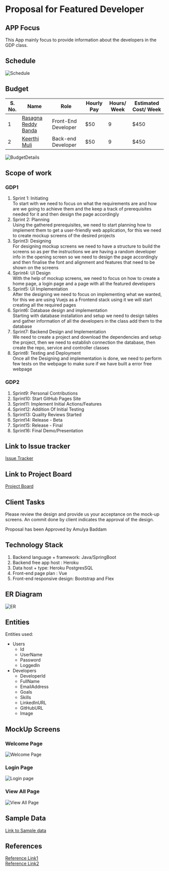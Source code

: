 # Proposal for Featured Developer
## APP Focus
This App mainly focus to provide information about the developers in the GDP class.
## Schedule
![Schedule](https://github.com/KeerthiMuli/Featured-Developer-Proposal/blob/main/images/Schedule_Details.PNG)
## Budget
| S. No. | Name                                                            | Role              | Hourly Pay                | Hours/ Week | Estimated Cost/ Week |
|------|--------------------------------------------------------------------|--------------------|------------------------| ------------- | ---------- |
| 1    | [Rasagna Reddy Banda](https://github.com/Rasagna0409/)           | Front-End Developer  | $50 |   9 |  $450  |
| 2    | [Keerthi Muli](https://github.com/KeerthiMuli/)                   | Back-end Developer | $50 | 9  | $450 |

![BudgetDetails](https://github.com/KeerthiMuli/Featured-Developer-Proposal/blob/main/images/Budget_Details.PNG)
## Scope of work
### GDP1
<ol>
  <li> Sprint 1: Initiating</li>
To start with we need to focus on what the requirements are and how are we going to achieve them and the keep a track of prerequisites needed for it and then design the page accordingly
  <li>Sprint 2: Planning</li>
Using the gathered prerequisites, we need to start planning how to implement them to get a user-friendly web application, for this we need to create mockup screens of the desired projects
  <li>Sprint3: Designing</li>
 For designing mockup screens we need to have a structure to build the screens so as per the instructions we are having a random developer info in the opening screen so we need to design the page accordingly and then finalise the font and alignment and features that need to be shown on the screens
  <li>Sprint4: UI Design</li>
With the help of mockup screens, we need to focus on how to create a home page, a login page and a page with all the featured developers
  <li>Sprint5: UI Implementation</li>
After the designing we need to focus on implementing what we wanted, for this we are using Vuejs as a 
Frontend stack using it we will start creating all the required pages
  <li>Sprint6: Database design and implementation</li>
Starting with database installation and setup we need to design tables and gather information of all the developers in the class add them to the database
  <li>Sprint7: Backend Design and Implementation</li>
We need to create a project and download the dependencies and setup the project, then we need to establish connection the database, then create the repo, service and controller classes  
  <li>Sprint8: Testing and Deployment</li>
Once all the Designing and implementation is done, we need to perform few tests on the webpage to make sure if we have built a error free webpage
  </ol>
  
  ### GDP2
  <ol>
  <li>Sprint9: Personal Contributions</li>
  <li>Sprint10: Start GitHub Pages Site</li>
  <li>Sprint11: Implement Initial Actions/Features</li>
  <li>Sprint12: Addition Of Initial Testing</li>
  <li>Sprint13: Quality Reviews Started</li>
  <li>Sprint14: Release - Beta</li>
  <li>Sprint15: Release - Final</li>
  <li>Sprint16: Final Demo/Presentation</li>
  </ol>
  
## Link to Issue tracker
[Issue Tracker](https://github.com/KeerthiMuli/Featured-Developer-Proposal/milestones)

## Link to Project Board
[Project Board](https://github.com/KeerthiMuli/Featured-Developer-Proposal/projects/1)

  
## Client Tasks
Please review the design and provide us your acceptance on the mock-up screens.
An commit done by client indicates the approval of the design.

Proposal has been Approved by Amulya Baddam 

## Technology Stack
<ol>
  <li> Backend language + framework: Java/SpringBoot </li>
  <li> Backend free app host : Heroku </li>
  <li> Data host + type: Heroku PostgresSQL </li>
  <li> Front-end page plan : Vue </li>
  <li> Front-end responsive design: Bootstrap and Flex </li>
  </ol>
  
## ER Diagram
![ER](https://github.com/KeerthiMuli/Featured-Developer-Proposal/blob/main/images/ERDiagram%20.jpeg)


## Entities

Entities used:

- Users
    - Id
    - UserName
    - Password
    - LoggedIn
 - Developers
    - DeveloperId
    - FullName
    - EmailAddress
    - Goals
    - Skills
    - LinkedInURL
    - GitHubURL
    - Image

## MockUp Screens

### Welcome Page
![Welcome Page](https://github.com/KeerthiMuli/Featured-Developer-Proposal/blob/main/images/Welcomepage.PNG)

### Login Page
![Login page](https://github.com/KeerthiMuli/Featured-Developer-Proposal/blob/main/images/Login%20page.PNG)

### View All Page
![View All Page](https://github.com/KeerthiMuli/Featured-Developer-Proposal/blob/main/images/Viewall.PNG)

## Sample Data
[Link to Sample data](data.csv)

## References
[Reference Link1](https://github.com/AbhiRam0099/Proposal4A/blob/main/Proposal.md)<br /> 
[Reference Link2](https://github.com/Dixith1196/THE-HUNT)


